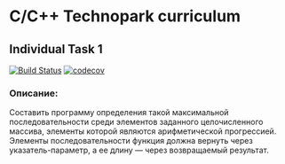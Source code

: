 # C/C++ Technopark curriculum

## Individual Task 1

[![Build Status](https://travis-ci.org/ApTyp5/c_cpp_techno.svg?branch=IT1)](https://travis-ci.org/ApTyp5/c_cpp_techno)<Paste>
[![codecov](https://codecov.io/gh//ApTyp5/c_cpp_techno/branch/master/graph/badge.svg)](https://codecov.io/gh/poofik33/cpp_personal_tasks)
### Описание:

Составить программу определения такой максимальной последовательности среди элементов заданного целочисленного массива, элементы которой являются арифметической прогрессией. Элементы последовательности функция должна вернуть через указатель-параметр, а ее длину — через возвращаемый результат.



